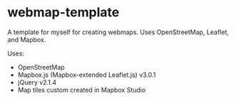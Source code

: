 # webmap-template
A template for myself for creating webmaps.  Uses OpenStreetMap, Leaflet, and Mapbox.

Uses:
* OpenStreetMap
* Mapbox.js (Mapbox-extended Leaflet.js) v3.0.1
* jQuery v2.1.4
* Map tiles custom created in Mapbox Studio

